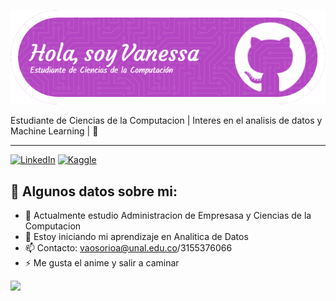 ![Banner presentacion](LOGO.png)

Estudiante de Ciencias de la Computacion | Interes en el analisis de datos y Machine Learning | 🦤 
***
[![LinkedIn](https://img.shields.io/badge/linkedin-%230077B5.svg?style=for-the-badge&logo=linkedin&logoColor=white)](https://www.linkedin.com/in/vaosorioa) [![Kaggle](https://img.shields.io/badge/Kaggle-035a7d?style=for-the-badge&logo=kaggle&logoColor=white)](https://www.kaggle.com/vanessaosorioagudelo)

## 🔭 Algunos datos sobre mi:
- 🔭 Actualmente estudio Administracion de Empresasa y Ciencias de la Computacion
- 🌱 Estoy iniciando mi aprendizaje en       Analitica de Datos 
- 📫 Contacto: vaosorioa@unal.edu.co/3155376066
- ⚡ Me gusta el anime y salir a caminar

<img src = "https://media.giphy.com/media/tHIRLHtNwxpjIFqPdV/giphy.gif?cid=790b7611i1f05xryzk6cgq31ahyf2xl7rfh3okn9ds23qczr&ep=v1_gifs_search&rid=giphy.gif&ct=g">
<!--
**vaosorioa/vaosorioa** is a ✨ _special_ ✨ repository because its `README.md` (this file) appears on your GitHub profile.

Here are some ideas to get you started:

- 🔭 I’m currently working on ...
- 🌱 I’m currently learning ...
- 👯 I’m looking to collaborate on ...
- 🤔 I’m looking for help with ...
- 💬 Ask me about ...
- 📫 How to reach me: ...
- 😄 Pronouns: ...
- ⚡ Fun fact: ...
-->
